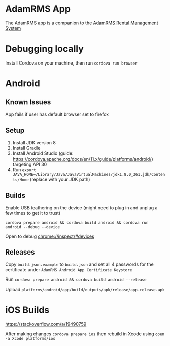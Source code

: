 # AdamRMS App

The AdamRMS app is a companion to the [AdamRMS Rental Management System](https://github.com/bstudios/adam-rms)

# Debugging locally

Install Cordova on your machine, then run `cordova run browser`

# Android

## Known Issues

App fails if user has default browser set to firefox

## Setup

1. Install JDK version 8
1. Install Gradle
1. Install Android Studio (guide: https://cordova.apache.org/docs/en/11.x/guide/platforms/android/) targeting API 30
1. Run `export JAVA_HOME=/Library/Java/JavaVirtualMachines/jdk1.8.0_361.jdk/Contents/Home` (replace with your JDK path)


## Builds

Enable USB teathering on the device (might need to plug in and unplug a few times to get it to trust)

`cordova prepare android && cordova build android && cordova run android --debug --device`

Open to debug [chrome://inspect/#devices](chrome://inspect/#devices)

## Releases 

Copy `build.json.example` to `build.json` and set all 4 passwords for the certificate under `AdamRMS Android App Certificate Keystore`

Run `cordova prepare android && cordova build android --release`

Upload `platforms/android/app/build/outputs/apk/release/app-release.apk`

# iOS Builds

https://stackoverflow.com/a/19490759 

After making changes `cordova prepare ios` then rebuild in Xcode using `open -a Xcode platforms/ios`